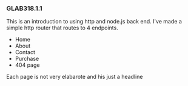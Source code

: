 ### GLAB318.1.1

This is an introduction to using http and node.js back end. I've made a simple http router that routes to 4 endpoints.

- Home
- About
- Contact
- Purchase
- 404 page

Each page is not very elabarote and his just a headline
